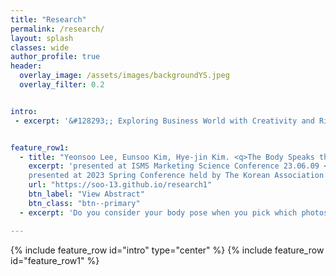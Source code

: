 ```yaml
---  
title: "Research"
permalink: /research/
layout: splash
classes: wide
author_profile: true
header:
  overlay_image: /assets/images/backgroundYS.jpeg
  overlay_filter: 0.2


intro:
 - excerpt: '&#128293;; Exploring Business World with Creativity and Rigor &#128293;;'


feature_row1:
  - title: "Yeonsoo Lee, Eunsoo Kim, Hye-jin Kim. <q>The Body Speaks the Effects of Machine-Extracted Body Pose in Image Contents.</q>"
    excerpt: 'presented at ISMS Marketing Science Conference 23.06.09 <br>
    presented at 2023 Spring Conference held by The Korean Association for Information Society 23.05.12'
    url: "https://soo-13.github.io/research1"
    btn_label: "View Abstract"
    btn_class: "btn--primary"   
  - excerpt: 'Do you consider your body pose when you pick which photos to post on your social media? While image with human models are frequently used in marketing, the effect of model's body pose remains largely unknown. Drawing from the psychology literature that body pose can make difference in the observers' perceptions and responses, this research investigates how model's body pose depicted in an image influences social media engagement. We introduce two body pose-related metrics that can potentially influence consumer behavior -expansiveness and form- using machine learning and estimate their effects on social media engagement through empirical analysis and lab experiment. Interestingly, we find that pose expansiveness (i.e., how much space the pose takes up) and sitting (vs. naturally standing) pose positively affect social media engagement. Our findings indicate that marketers can improve consumer engagement without extra cost by simply altering model’s pose'

---
```

{% include feature_row id="intro" type="center" %}
{% include feature_row id="feature_row1" %}

<!-- 
---
## Presentation

- The Body Speaks: the Effects of Machine-Extracted Body Pose in Image Contents
  - ISMS Marketing Science Conference, Miami, United States 23.06.09 *(scheduled)*
  - The Korean Association for Information Society, Seoul, Korea 23.05.12 -->

